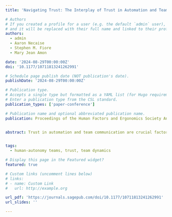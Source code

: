 ```yaml
---
title: 'Navigating Trust: The Interplay of Trust in Automation and Team Communication in an Extended Simulated Military Mission'

# Authors
# If you created a profile for a user (e.g. the default `admin` user), write the username (folder name) here
# and it will be replaced with their full name and linked to their profile.
authors:
  - admin
  - Aaron Necaise
  - Stephen M. Fiore
  - Mary Jean Amon

date: '2024-08-29T00:00:00Z'
doi: '10.1177/10711813241262991'

# Schedule page publish date (NOT publication's date).
publishDate: '2024-08-29T00:00:00Z'

# Publication type.
# Accepts a single type but formatted as a YAML list (for Hugo requirements).
# Enter a publication type from the CSL standard.
publication_types: ['paper-conference']

# Publication name and optional abbreviated publication name.
publication: Proceedings of the Human Factors and Ergonomics Society Annual Meeting (HFES)


abstract: Trust in automation and team communication are crucial factors in human-agent teaming. While research has examined how trust in automation and team dynamics impact performance separately, less is known about how they combine to influence team dynamics. This study investigated how team speech dynamics are related to trust in automation, team perceptions, and workload in the context of a longitudinal multi-participant computer simulated military mission using active-duty military personnel. Results showed that participants with lower trust in automation spoke more than their teammates with higher trust in automation, even after controlling for perceptions of team trust, cooperation, workload, role on the team, and team performance. A common finding in the team literature is that more team communication and more trust in automation are, separately, better for team performance. Thus, this research is an initial step toward demonstrating how automation alters the team dynamics typically considered essential to their success.


tags:
  - human-autonomy teams, trust, team dynamics

# Display this page in the Featured widget?
featured: true

# Custom links (uncomment lines below)
# links:
# - name: Custom Link
#   url: http://example.org

url_pdf: 'https://journals.sagepub.com/doi/10.1177/10711813241262991'
url_slides: ''

---
```


